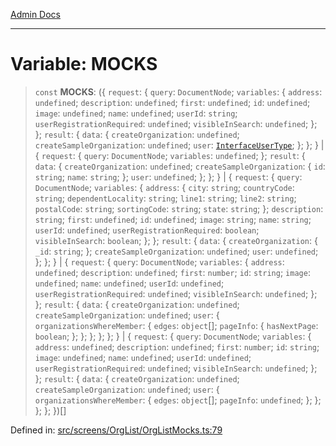 [Admin Docs](/)

***

# Variable: MOCKS

> `const` **MOCKS**: (\{ `request`: \{ `query`: `DocumentNode`; `variables`: \{ `address`: `undefined`; `description`: `undefined`; `first`: `undefined`; `id`: `undefined`; `image`: `undefined`; `name`: `undefined`; `userId`: `string`; `userRegistrationRequired`: `undefined`; `visibleInSearch`: `undefined`; \}; \}; `result`: \{ `data`: \{ `createOrganization`: `undefined`; `createSampleOrganization`: `undefined`; `user`: [`InterfaceUserType`](../../../../utils/interfaces/interfaces/InterfaceUserType.md); \}; \}; \} \| \{ `request`: \{ `query`: `DocumentNode`; `variables`: `undefined`; \}; `result`: \{ `data`: \{ `createOrganization`: `undefined`; `createSampleOrganization`: \{ `id`: `string`; `name`: `string`; \}; `user`: `undefined`; \}; \}; \} \| \{ `request`: \{ `query`: `DocumentNode`; `variables`: \{ `address`: \{ `city`: `string`; `countryCode`: `string`; `dependentLocality`: `string`; `line1`: `string`; `line2`: `string`; `postalCode`: `string`; `sortingCode`: `string`; `state`: `string`; \}; `description`: `string`; `first`: `undefined`; `id`: `undefined`; `image`: `string`; `name`: `string`; `userId`: `undefined`; `userRegistrationRequired`: `boolean`; `visibleInSearch`: `boolean`; \}; \}; `result`: \{ `data`: \{ `createOrganization`: \{ `_id`: `string`; \}; `createSampleOrganization`: `undefined`; `user`: `undefined`; \}; \}; \} \| \{ `request`: \{ `query`: `DocumentNode`; `variables`: \{ `address`: `undefined`; `description`: `undefined`; `first`: `number`; `id`: `string`; `image`: `undefined`; `name`: `undefined`; `userId`: `undefined`; `userRegistrationRequired`: `undefined`; `visibleInSearch`: `undefined`; \}; \}; `result`: \{ `data`: \{ `createOrganization`: `undefined`; `createSampleOrganization`: `undefined`; `user`: \{ `organizationsWhereMember`: \{ `edges`: `object`[]; `pageInfo`: \{ `hasNextPage`: `boolean`; \}; \}; \}; \}; \}; \} \| \{ `request`: \{ `query`: `DocumentNode`; `variables`: \{ `address`: `undefined`; `description`: `undefined`; `first`: `number`; `id`: `string`; `image`: `undefined`; `name`: `undefined`; `userId`: `undefined`; `userRegistrationRequired`: `undefined`; `visibleInSearch`: `undefined`; \}; \}; `result`: \{ `data`: \{ `createOrganization`: `undefined`; `createSampleOrganization`: `undefined`; `user`: \{ `organizationsWhereMember`: \{ `edges`: `object`[]; `pageInfo`: `undefined`; \}; \}; \}; \}; \})[]

Defined in: [src/screens/OrgList/OrgListMocks.ts:79](https://github.com/PalisadoesFoundation/talawa-admin/blob/main/src/screens/OrgList/OrgListMocks.ts#L79)
